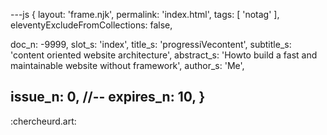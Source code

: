 ---js
{
  layout:    'frame.njk',
  permalink: 'index.html',
  tags:      [ 'notag' ],
  eleventyExcludeFromCollections: false,


  doc_n: -9999,
  slot_s: 'index',
  title_s:    'progressiVecontent',
  subtitle_s: 'content oriented website architecture',
  abstract_s: 'Howto build a fast and maintainable website without framework',
  author_s:   'Me',

  issue_n: 0,
  //-- expires_n: 10,
}
---
:chercheurd.art:
